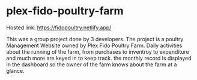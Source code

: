 # plex-fido-poultry-farm

Hosted link: https://fidopoultry.netlify.app/

This was a group project done by 3 developers. 
The project is a poultry Management Website owned by Plex Fido Poultry Farm.
Daily activities about the running of the farm, from purchases to inventroy to expenditure and much more
are keyed in to keep track.
the monthly record is displayed in the dashboard so the owner of the farm knows about the farm at a glance.
